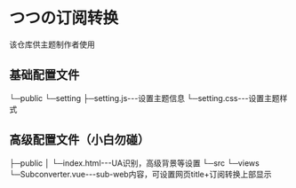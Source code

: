 # つつの订阅转换
该仓库供主题制作者使用

## 基础配置文件
└─public
   └─setting
     ├─setting.js---设置主题信息
     └─setting.css---设置主题样式

## 高级配置文件（小白勿碰）
├─public
│  └─index.html---UA识别，高级背景等设置
└─src
   └─views
      └─Subconverter.vue---sub-web内容，可设置网页title+订阅转换上部显示
